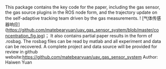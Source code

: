 This package contains the key code for the paper, including the gas sensor, the gas source plugins in the ROS node form, and the trajectory update on the self-adaptive tracking team driven by the gas measurements.
! [气体传感器响应] (https://github.com/matebearyuan/uav_gas_sensor_system/blob/master/concentration_fig.jpg)；
It also contains partial paper results in the form of .rosbag. The rosbag files can be read by matlab and all experiment and data can be recovered.
A complete project and data source will be provided for review in github website:https://github.com/matebearyuan/uav_gas_sensor_system
Author: Haiwen Yuan
